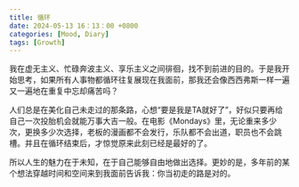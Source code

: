 ```yaml
---
title: 循环
date: 2024-05-13 16：13：00 +0800 
categories: [Mood, Diary] 
tags: [Growth]
---
```

我在虚无主义、忙碌奔波主义、享乐主义之间徘徊，找不到前进的目的。于是我开始思考，如果所有人事物都循环往复展现在我面前，那我还会像西西弗斯一样一遍又一遍地在重复中忘却痛苦吗？

人们总是在美化自己未走过的那条路，心想“要是我是TA就好了”，好似只要再给自己一次投胎机会就能万事大吉一般。在电影《Mondays》里，无论重来多少次，更换多少次选择，老板的漫画都不会发行，乐队都不会出道，职员也不会跳槽。并且在循环结束后，才惊觉原来此刻已经是最好的了。

所以人生的魅力在于未知，在于自己能够自由地做出选择。更妙的是，多年前的某个想法穿越时间和空间来到我面前告诉我：你当初走的路是对的。
